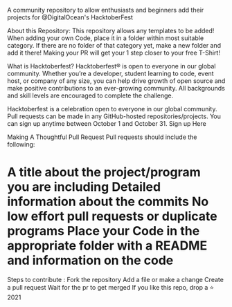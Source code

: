 

A community repository to allow enthusiasts and beginners add their projects for @DigitalOcean's HacktoberFest

About this Repository:
This repository allows any templates to be added! When adding your own Code, place it in a folder within most suitable category. If there are no folder of that category yet, make a new folder and add it there! Making your PR will get your 1 step closer to your free T-Shirt!

What is Hacktoberfest?
Hacktoberfest® is open to everyone in our global community. Whether you’re a developer, student learning to code, event host, or company of any size, you can help drive growth of open source and make positive contributions to an ever-growing community. All backgrounds and skill levels are encouraged to complete the challenge.

Hacktoberfest is a celebration open to everyone in our global community.
Pull requests can be made in any GitHub-hosted repositories/projects.
You can sign up anytime between October 1 and October 31.
Sign up Here

Making A Thoughtful Pull Request
Pull requests should include the following:

A title about the project/program you are including
Detailed information about the commits
No low effort pull requests or duplicate programs
Place your Code in the appropriate folder with a README and information on the code
=======

Steps to contribute :
Fork the repository
Add a file or make a change
Create a pull request
Wait for the pr to get merged
If you like this repo, drop a ⭐
2021
